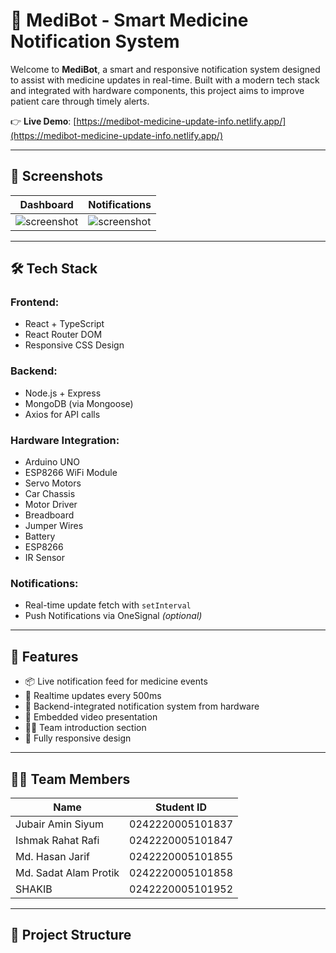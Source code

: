 # 🤖 MediBot - Smart Medicine Notification System

Welcome to **MediBot**, a smart and responsive notification system designed to assist with medicine updates in real-time. Built with a modern tech stack and integrated with hardware components, this project aims to improve patient care through timely alerts.

👉 **Live Demo**: [https://medibot-medicine-update-info.netlify.app/](https://medibot-medicine-update-info.netlify.app/)

---

## 📸 Screenshots

| Dashboard | Notifications |
|----------|----------------|
| ![screenshot](https://i.ibb.co.com/BHLSYYVJ/IMG-20250416-013243-1.jpg) | ![screenshot](https://i.ibb.co.com/GQNrxJ38/IMG-20250415-070825038-MP.jpg) |

---

## 🛠️ Tech Stack

### Frontend:
- React + TypeScript
- React Router DOM
- Responsive CSS Design

### Backend:
- Node.js + Express
- MongoDB (via Mongoose)
- Axios for API calls

### Hardware Integration:
- Arduino UNO
- ESP8266 WiFi Module
- Servo Motors
- Car Chassis
- Motor Driver
- Breadboard
- Jumper Wires
- Battery
- ESP8266
- IR Sensor

### Notifications:
- Real-time update fetch with `setInterval`
- Push Notifications via OneSignal *(optional)*

---

## 🚀 Features

- 📦 Live notification feed for medicine events
- 🔄 Realtime updates every 500ms
- 📲 Backend-integrated notification system from hardware
- 🎥 Embedded video presentation
- 👨‍💻 Team introduction section
- 📱 Fully responsive design

---

## 🧑‍💻 Team Members

| Name                     | Student ID          |
|--------------------------|---------------------|
| Jubair Amin Siyum        | 0242220005101837    |
| Ishmak Rahat Rafi        | 0242220005101847    |
| Md. Hasan Jarif          | 0242220005101855    |
| Md. Sadat Alam Protik    | 0242220005101858    |
| SHAKIB                   | 0242220005101952    |

---

## 📂 Project Structure

